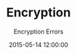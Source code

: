 ---
layout: page
title: "Encryption"
subtitle: "Encryption Errors"
category: trouble-shooting
date: 2015-05-14 12:00:00
order: 2
---